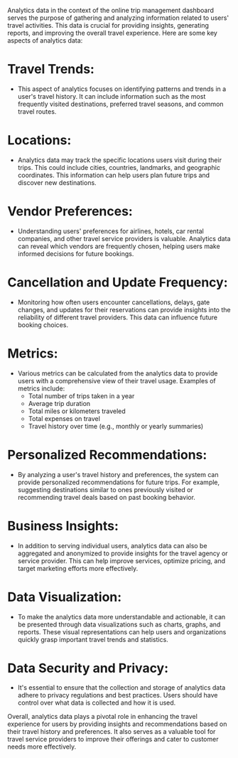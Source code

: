 Analytics data in the context of the online trip management dashboard serves the purpose of gathering and analyzing information related to users' travel activities. This data is crucial for providing insights, generating reports, and improving the overall travel experience. Here are some key aspects of analytics data:

# Travel Trends:

- This aspect of analytics focuses on identifying patterns and trends in a user's travel history. It can include information such as the most frequently visited destinations, preferred travel seasons, and common travel routes.
# Locations:

 - Analytics data may track the specific locations users visit during their trips. This could include cities, countries, landmarks, and geographic coordinates. This information can help users plan future trips and discover new destinations.
# Vendor Preferences:

 - Understanding users' preferences for airlines, hotels, car rental companies, and other travel service providers is valuable. Analytics data can reveal which vendors are frequently chosen, helping users make informed decisions for future bookings.
# Cancellation and Update Frequency:

 - Monitoring how often users encounter cancellations, delays, gate changes, and updates for their reservations can provide insights into the reliability of different travel providers. This data can influence future booking choices.
# Metrics:

- Various metrics can be calculated from the analytics data to provide users with a comprehensive view of their travel usage. Examples of metrics include:
  - Total number of trips taken in a year
  - Average trip duration
  - Total miles or kilometers traveled
  - Total expenses on travel
  - Travel history over time (e.g., monthly or yearly summaries)
# Personalized Recommendations:

 - By analyzing a user's travel history and preferences, the system can provide personalized recommendations for future trips. For example, suggesting destinations similar to ones previously visited or recommending travel deals based on past booking behavior.
# Business Insights:

 - In addition to serving individual users, analytics data can also be aggregated and anonymized to provide insights for the travel agency or service provider. This can help improve services, optimize pricing, and target marketing efforts more effectively.
# Data Visualization:

 - To make the analytics data more understandable and actionable, it can be presented through data visualizations such as charts, graphs, and reports. These visual representations can help users and organizations quickly grasp important travel trends and statistics.
# Data Security and Privacy:

- It's essential to ensure that the collection and storage of analytics data adhere to privacy regulations and best practices. Users should have control over what data is collected and how it is used.

Overall, analytics data plays a pivotal role in enhancing the travel experience for users by providing insights and recommendations based on their travel history and preferences. It also serves as a valuable tool for travel service providers to improve their offerings and cater to customer needs more effectively.